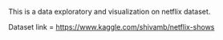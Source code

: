 This is a data exploratory and visualization on netflix dataset.

Dataset link = https://www.kaggle.com/shivamb/netflix-shows
